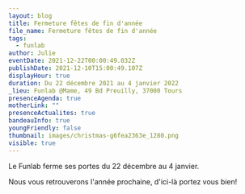 ```yaml
---
layout: blog
title: Fermeture fêtes de fin d'année
file_name: Fermeture fêtes de fin d'année
tags:
  - funlab
author: Julie
eventDate: 2021-12-22T00:00:49.032Z
publishDate: 2021-12-10T15:00:49.107Z
displayHour: true
duration: Du 22 décembre 2021 au 4 janvier 2022
_lieu: Funlab @Mame, 49 Bd Preuilly, 37000 Tours
presenceAgenda: true
motherLink: ""
presenceActualites: true
bandeauInfo: true
youngFriendly: false
thumbnail: images/christmas-g6fea2363e_1280.png
visible: true
---
```

Le Funlab ferme ses portes du 22 décembre au 4 janvier.

Nous vous retrouverons l'année prochaine, d'ici-là portez vous bien!